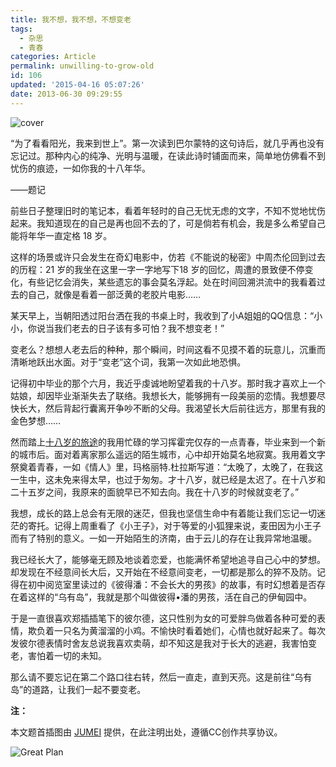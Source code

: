 ```yaml
---
title: 我不想，我不想，不想变老
tags:
  - 杂思
  - 青春
categories: Article
permalink: unwilling-to-grow-old
id: 106
updated: '2015-04-16 05:07:26'
date: 2013-06-30 09:29:55
---
```


![cover](https://cat.yufan.me/cats/20130630014602.jpg)

“为了看看阳光，我来到世上”。第一次读到巴尔蒙特的这句诗后，就几乎再也没有忘记过。那种内心的纯净、光明与温暖，在读此诗时铺面而来，简单地仿佛看不到忧伤的痕迹，一如你我的十八年华。

——题记

前些日子整理旧时的笔记本，看着年轻时的自己无忧无虑的文字，不知不觉地忧伤起来。我知道现在的自己是再也回不去的了，可是倘若有机会，我是多么希望自己能将年华一直定格 18 岁。

<!--more-->

这样的场景或许只会发生在奇幻电影中，仿若《不能说的秘密》中周杰伦回到过去的历程：21 岁的我坐在这里一字一字地写下18 岁的回忆，周遭的景致便不停变化，有些记忆会消失，某些遗忘的事会莫名浮起。处在时间回溯洪流中的我看着过去的自己，就像是看着一部泛黄的老胶片电影……

某天早上，当朝阳透过阳台洒在我的书桌上时，我收到了小A姐姐的QQ信息：“小小，你说当我们老去的日子该有多可怕？我不想变老！”

变老么？想想人老去后的种种，那个瞬间，时间这看不见摸不着的玩意儿，沉重而清晰地跃出水面。对于“变老”这个词，我第一次如此地恐惧。

记得初中毕业的那个六月，我近乎虔诚地盼望着我的十八岁。那时我才喜欢上一个姑娘，却因毕业渐渐失去了联络。我想长大，能够拥有一段美丽的恋情。我想要尽快长大，然后背起行囊离开争吵不断的父母。我渴望长大后前往远方，那里有我的金色梦想……

然而踏上[十八岁的旅途](http://www.dearzd.com/DBlog/?p=2474)的我用忙碌的学习挥霍完仅存的一点青春，毕业来到一个新的城市后。面对着离家那么遥远的陌生城市，心中却开始莫名地寂寞。我用着文字祭奠着青春，一如《情人》里，玛格丽特.杜拉斯写道：“太晚了，太晚了，在我这一生中，这未免来得太早，也过于匆匆。才十八岁，就已经是太迟了。在十八岁和二十五岁之间，我原来的面貌早已不知去向。我在十八岁的时候就变老了。”

我想，成长的路上总会有无限的迷茫，但我也坚信生命中有着能让我们忘记一切迷茫的寄托。记得上周重看了《小王子》，对于等爱的小狐狸来说，麦田因为小王子而有了特别的意义。一如一开始陌生的济南，由于云儿的存在让我异常地温暖。

我已经长大了，能够毫无顾及地谈着恋爱，也能满怀希望地追寻自己心中的梦想。却发现在不经意间长大后，又开始在不经意间变老，一切都是那么的猝不及防。记得在初中阅览室里读过的《彼得潘：不会长大的男孩》的故事，有时幻想着是否存在着这样的“乌有岛”，我就是那个叫做彼得•潘的男孩，活在自己的伊甸园中。

于是一直很喜欢郑插插笔下的彼尔德，这只性别为女的可爱胖鸟做着各种可爱的表情，欺负着一只名为黄溜溜的小鸡。不愉快时看着她们，心情也就好起来了。每次发彼尔德表情时舍友总说我喜欢卖萌，却不知这是我对于长大的逃避，我害怕变老，害怕着一切的未知。

那么请不要忘记在第二个路口往右转，然后一直走，直到天亮。这是前往“乌有岛”的道路，让我们一起不要变老。

**注：**

本文题首插图由 [JUMEI](http://jumei.pp.163.com/) 提供，在此注明出处，遵循CC创作共享协议。

![Great Plan](https://cat.yufan.me/cats/20130630014604.jpg)
